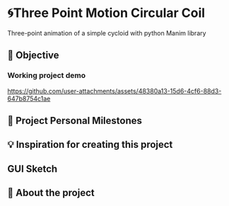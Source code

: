 # **🌀Three Point Motion Circular Coil**

Three-point animation of a simple cycloid with python Manim library

## 🎯 Objective


### Working project demo

https://github.com/user-attachments/assets/48380a13-15d6-4cf6-88d3-647b8754c1ae


## 🙌 Project Personal Milestones

## 💡 Inspiration for creating this project

## GUI Sketch

## 👀 About the project
